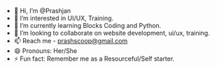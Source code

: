 - 👋 Hi, I’m @Prashjan
- 👀 I’m interested in UI/UX, Training. 
- 🌱 I’m currently learning Blocks Coding and Python.
- 💞️ I’m looking to collaborate on website development, ui/ux, training. 
- 📫 Reach me - prashscoop@gmail.com
- 😄 Pronouns: Her/She
- ⚡ Fun fact: Remember me as a Resourceful/Self starter.

<!---
Prashjan/Prashjan is a ✨ special ✨ repository because its `README.md` (this file) appears on your GitHub profile.
You can click the Preview link to take a look at your changes.
--->
